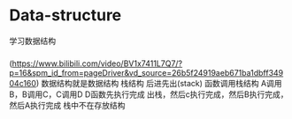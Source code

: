 # Data-structure
学习数据结构
  ###
  (https://www.bilibili.com/video/BV1x7411L7Q7/?p=16&spm_id_from=pageDriver&vd_source=26b5f24919aeb671ba1dbff34904c160)
    数据结构就是数据结构
      栈结构 后进先出(stack)  函数调用栈结构 A调用B，B调用C，C调用D  D函数先执行完成 出栈，然后c执行完成，然后B执行完成，然后A执行完成  栈中不在存放结构